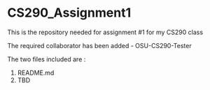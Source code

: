 # CS290_Assignment1
This is the repository needed for assignment #1 for my CS290 class

The required collaborator has been added -  OSU-CS290-Tester

The two files included are : 

1) README.md
2) TBD

